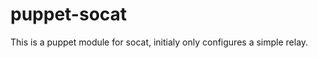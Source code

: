 puppet-socat
============

This is a puppet module for socat, initialy only configures a simple relay.
